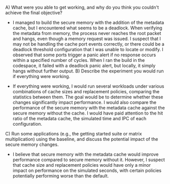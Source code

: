 A) What were you able to get working, and why do you think you couldn't achieve the final objective?

- I managed to build the secure memory with the addition of the metadata cache, but I encountered what seems to be a deadlock. When verifying the metadata from memory, the process never reaches the root packet and hangs, even though a memory request was issued. I suspect that I may not be handling the cache port events correctly, or there could be a deadlock threshold configuration that I was unable to locate or modify. I observed that some ports trigger a panic alert if no response occurs within a specified number of cycles. When I ran the build in the codespace, it failed with a deadlock panic alert, but locally, it simply hangs without further output.
B) Describe the experiment you would run if everything were working.

- If everything were working, I would run several workloads under various combinations of cache sizes and replacement policies, comparing the statistics between them. The goal would be to determine whether these changes significantly impact performance. I would also compare the performance of the secure memory with the metadata cache against the secure memory without the cache. I would have paid attention to the hit ratio of the metadata cache, the simulated time and IPC of each configuration.

C) Run some applications (e.g., the getting started suite or matrix multiplication) using the baseline, and discuss the potential impact of the secure memory changes.

- I believe that secure memory with the metadata cache would improve performance compared to secure memory without it. However, I suspect that cache size and replacement policies would have only a minor impact on performance on the simulated seconds, with certain policies potentially performing worse than the default.
